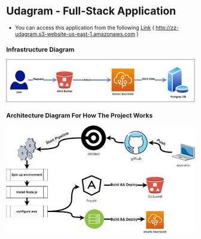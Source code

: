 # Udagram - Full-Stack Application

- You can access this application from the following [Link](http://zz-udagram.s3-website-us-east-1.amazonaws.com)
  ( http://zz-udagram.s3-website-us-east-1.amazonaws.com )

### Infrastructure Diagram

![Infrastructure Diagram](https://raw.githubusercontent.com/MrZahran/Udacity_Udagram_Api/main/udagram/screenshots/Infrastructure-diagram.jpg)

### Architecture Diagram For How The Project Works

![Architecture Diagram](https://raw.githubusercontent.com/MrZahran/Udacity_Udagram_Api/main/udagram/screenshots/pipeline-diagram.jpg)
